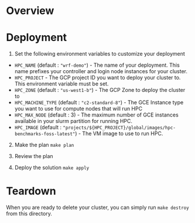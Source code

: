 # Overview


# Deployment
1. Set the following environment variables to customize your deployment
* `HPC_NAME` (default : `"wrf-demo"`) - The name of your deployment. This name prefixes your controller and login node instances for your cluster.
* `HPC_PROJECT` - The GCP project ID you want to deploy your cluster to. This environment variable must be set.
* `HPC_ZONE` (default : `"us-west1-b"`) - The GCP Zone to deploy the cluster to
* `HPC_MACHINE_TYPE` (default : `"c2-standard-8"`) - The GCE Instance type you want to use for compute nodes that will run HPC
* `HPC_MAX_NODE` (default : 3) - The maximum number of GCE instances available in your slurm partition for running HPC.
* `HPC_IMAGE` (default : `"projects/${HPC_PROJECT}/global/images/hpc-benchmarks-foss-latest"`) - The VM image to use to run HPC. 

2.  Make the plan
```make plan```

3. Review the plan

4. Deploy the solution
```make apply```

# Teardown
When you are ready to delete your cluster, you can simply run `make destroy` from this directory.

